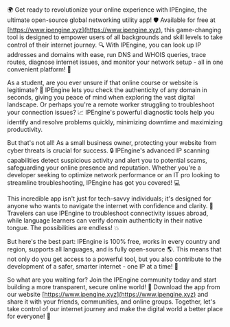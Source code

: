 🌍️️️️️ Get ready to revolutionize your online experience with IPEngine, the ultimate open-source global networking utility app! 🛡️️️ Available for free at [https://www.ipengine.xyz](https://www.ipengine.xyz), this game-changing tool is designed to empower users of all backgrounds and skill levels to take control of their internet journey. 🔍️️ With IPEngine, you can look up IP addresses and domains with ease, run DNS and WHOIS queries, trace routes, diagnose internet issues, and monitor your network setup - all in one convenient platform! 📡️

As a student, are you ever unsure if that online course or website is legitimate? 💸 IPEngine lets you check the authenticity of any domain in seconds, giving you peace of mind when exploring the vast digital landscape. Or perhaps you're a remote worker struggling to troubleshoot your connection issues? 📈 IPEngine's powerful diagnostic tools help you identify and resolve problems quickly, minimizing downtime and maximizing productivity.

But that's not all! As a small business owner, protecting your website from cyber threats is crucial for success. 🔒 IPEngine's advanced IP scanning capabilities detect suspicious activity and alert you to potential scams, safeguarding your online presence and reputation. Whether you're a developer seeking to optimize network performance or an IT pro looking to streamline troubleshooting, IPEngine has got you covered! 💻

This incredible app isn't just for tech-savvy individuals; it's designed for anyone who wants to navigate the internet with confidence and clarity. 🌈 Travelers can use IPEngine to troubleshoot connectivity issues abroad, while language learners can verify domain authenticity in their native tongue. The possibilities are endless! 💥

But here's the best part: IPEngine is 100% free, works in every country and region, supports all languages, and is fully open-source 🌎️. This means that not only do you get access to a powerful tool, but you also contribute to the development of a safer, smarter internet - one IP at a time! 🔩

So what are you waiting for? Join the IPEngine community today and start building a more transparent, secure online world! 💪️️ Download the app from our website [https://www.ipengine.xyz](https://www.ipengine.xyz) and share it with your friends, communities, and online groups. Together, let's take control of our internet journey and make the digital world a better place for everyone! 🌟